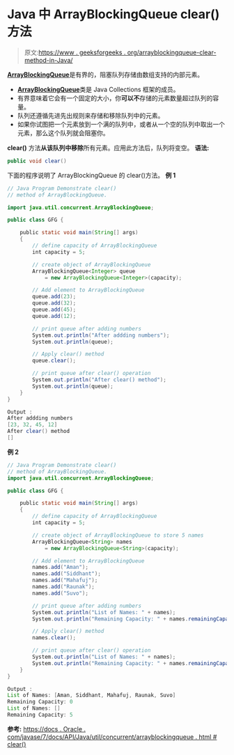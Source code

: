 # Java 中 ArrayBlockingQueue clear()方法

> 原文:[https://www . geeksforgeeks . org/arrayblockingqueue-clear-method-in-Java/](https://www.geeksforgeeks.org/arrayblockingqueue-clear-method-in-java/)

[**ArrayBlockingQueue**](https://www.geeksforgeeks.org/arrayblockingqueue-class-in-java/)是有界的，阻塞队列存储由数组支持的内部元素。

*   [**ArrayBlockingQueue**](https://www.geeksforgeeks.org/arrayblockingqueue-class-in-java/)类是 Java Collections 框架的成员。
*   有界意味着它会有一个固定的大小，你**可以不**存储的元素数量超过队列的容量。
*   队列还遵循先进先出规则来存储和移除队列中的元素。
*   如果你试图把一个元素放到一个满的队列中，或者从一个空的队列中取出一个元素，那么这个队列就会阻塞你。

**clear()** 方法**从该队列中移除**所有元素。应用此方法后，队列将变空。
**语法:**

```java
public void clear()
```

下面的程序说明了 ArrayBlockingQueue 的 clear()方法。
**例 1**

```java
// Java Program Demonstrate clear()
// method of ArrayBlockingQueue.

import java.util.concurrent.ArrayBlockingQueue;

public class GFG {

    public static void main(String[] args)
    {
        // define capacity of ArrayBlockingQueue
        int capacity = 5;

        // create object of ArrayBlockingQueue
        ArrayBlockingQueue<Integer> queue
            = new ArrayBlockingQueue<Integer>(capacity);

        // Add element to ArrayBlockingQueue
        queue.add(23);
        queue.add(32);
        queue.add(45);
        queue.add(12);

        // print queue after adding numbers
        System.out.println("After addding numbers");
        System.out.println(queue);

        // Apply clear() method
        queue.clear();

        // print queue after clear() operation
        System.out.println("After clear() method");
        System.out.println(queue);
    }
}
```

```java
Output :
After addding numbers
[23, 32, 45, 12]
After clear() method
[]

```

**例 2**

```java
// Java Program Demonstrate clear()
// method of ArrayBlockingQueue.
import java.util.concurrent.ArrayBlockingQueue;

public class GFG {

    public static void main(String[] args)
    {
        // define capacity of ArrayBlockingQueue
        int capacity = 5;

        // create object of ArrayBlockingQueue to store 5 names
        ArrayBlockingQueue<String> names
            = new ArrayBlockingQueue<String>(capacity);

        // Add element to ArrayBlockingQueue
        names.add("Aman");
        names.add("Siddhant");
        names.add("Mahafuj");
        names.add("Raunak");
        names.add("Suvo");

        // print queue after adding numbers
        System.out.println("List of Names: " + names);
        System.out.println("Remaining Capacity: " + names.remainingCapacity());

        // Apply clear() method
        names.clear();

        // print queue after clear() operation
        System.out.println("List of Names: " + names);
        System.out.println("Remaining Capacity: " + names.remainingCapacity());
    }
}
```

```java
Output :
List of Names: [Aman, Siddhant, Mahafuj, Raunak, Suvo]
Remaining Capacity: 0
List of Names: []
Remaining Capacity: 5

```

**参考:**
[https://docs . Oracle . com/javase/7/docs/API/Java/util/concurrent/arrayblockingqueue . html # clear()](https://docs.oracle.com/javase/7/docs/api/java/util/concurrent/ArrayBlockingQueue.html#clear())